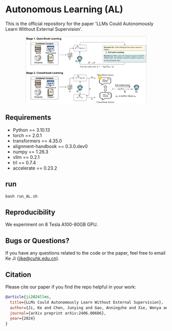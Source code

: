 # Autonomous Learning (AL)
This is the official repository for the paper 'LLMs Could Autonomously Learn Without External Supervision'.
<div align=center>
<img src="./image/AL_Overview.png" width = "75%" alt="Autonomous Learning" align=center/>
</div>

## Requirements

* Python == 3.10.13
* torch == 2.0.1
* transformers == 4.35.0
* alignment-handbook == 0.3.0.dev0
* numpy == 1.26.3
* vllm == 0.2.1
* trl == 0.7.4
* accelerate == 0.23.2

## run
```
bash run_AL.sh
```


## Reproducibility
We experiment on 8 Tesla A100-80GB GPU.

## Bugs or Questions?
If you have any questions related to the code or the paper, feel free to email Ke Ji (jike@cuhk.edu.cn).

## Citation
Please cite our paper if you find the repo helpful in your work:

```bibtex
@article{ji2024llms,
  title={LLMs Could Autonomously Learn Without External Supervision},
  author={Ji, Ke and Chen, Junying and Gao, Anningzhe and Xie, Wenya and Wan, Xiang and Wang, Benyou},
  journal={arXiv preprint arXiv:2406.00606},
  year={2024}
}
```
